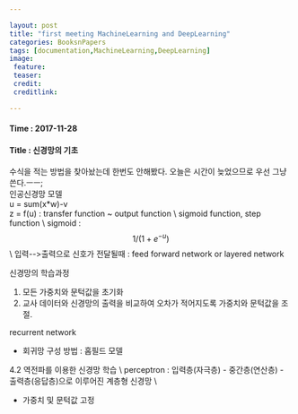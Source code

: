 ```yaml
---

layout: post
title: "first meeting MachineLearning and DeepLearning"
categories: BooksnPapers
tags: [documentation,MachineLearning,DeepLearning]
image:
 feature:
 teaser:
 credit:
 creditlink:

---
```


#### Time : 2017-11-28
#### Title : 신경망의 기초
수식을 적는 방법을 찾아놨는데 한번도 안해봤다. 오늘은 시간이 늦었으므로 우선 그냥 쓴다.ㅡㅡ;<br>
인공신경망 모델<br>
u = sum(x*w)-v<br>
z = f(u) : transfer function ~ output function \\
sigmoid function, step function \\
sigmoid : $$ 1/(1 + e^{-u}) $$ \\
입력-->출력으로 신호가 전달될때 : feed forward network or layered network

신경망의 학습과정
1. 모든 가중치와 문턱값을 초기화
2. 교사 데이터와 신경망의 출력을 비교하여 오차가 적어지도록 가중치와 문턱값을 조절.

recurrent network
- 회귀망 구성 방법 : 홉필드 모델<br>


4.2 역전파를 이용한 신경망 학습 \\
perceptron : 입력층(자극층) - 중간층(연산층) - 출력층(응답층)으로 이루어진 계층형 신경망 \\
- 가중치 및 문턱값 고정
